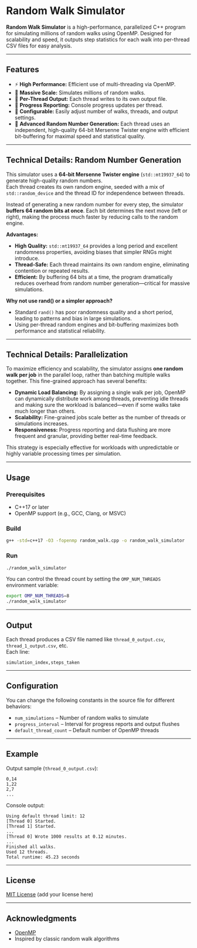 # Random Walk Simulator

**Random Walk Simulator** is a high-performance, parallelized C++ program for simulating millions of random walks using OpenMP. Designed for scalability and speed, it outputs step statistics for each walk into per-thread CSV files for easy analysis.

---

## Features

- ⚡ **High Performance:** Efficient use of multi-threading via OpenMP.
- 🧮 **Massive Scale:** Simulates millions of random walks.
- 📝 **Per-Thread Output:** Each thread writes to its own output file.
- 🔎 **Progress Reporting:** Console progress updates per thread.
- 🔧 **Configurable:** Easily adjust number of walks, threads, and output settings.
- 🎲 **Advanced Random Number Generation:** Each thread uses an independent, high-quality 64-bit Mersenne Twister engine with efficient bit-buffering for maximal speed and statistical quality.

---

## Technical Details: Random Number Generation

This simulator uses a **64-bit Mersenne Twister engine** (`std::mt19937_64`) to generate high-quality random numbers.  
Each thread creates its own random engine, seeded with a mix of `std::random_device` and the thread ID for independence between threads.

Instead of generating a new random number for every step, the simulator **buffers 64 random bits at once**. Each bit determines the next move (left or right), making the process much faster by reducing calls to the random engine.

**Advantages:**

- **High Quality:** `std::mt19937_64` provides a long period and excellent randomness properties, avoiding biases that simpler RNGs might introduce.
- **Thread-Safe:** Each thread maintains its own random engine, eliminating contention or repeated results.
- **Efficient:** By buffering 64 bits at a time, the program dramatically reduces overhead from random number generation—critical for massive simulations.

**Why not use rand() or a simpler approach?**

- Standard `rand()` has poor randomness quality and a short period, leading to patterns and bias in large simulations.
- Using per-thread random engines and bit-buffering maximizes both performance and statistical reliability.

---

## Technical Details: Parallelization

To maximize efficiency and scalability, the simulator assigns **one random walk per job** in the parallel loop, rather than batching multiple walks together. This fine-grained approach has several benefits:

- **Dynamic Load Balancing:** By assigning a single walk per job, OpenMP can dynamically distribute work among threads, preventing idle threads and making sure the workload is balanced—even if some walks take much longer than others.
- **Scalability:** Fine-grained jobs scale better as the number of threads or simulations increases.
- **Responsiveness:** Progress reporting and data flushing are more frequent and granular, providing better real-time feedback.

This strategy is especially effective for workloads with unpredictable or highly variable processing times per simulation.

---

## Usage

### Prerequisites

- C++17 or later
- OpenMP support (e.g., GCC, Clang, or MSVC)

### Build

```bash
g++ -std=c++17 -O3 -fopenmp random_walk.cpp -o random_walk_simulator
```

### Run

```bash
./random_walk_simulator
```

You can control the thread count by setting the `OMP_NUM_THREADS` environment variable:

```bash
export OMP_NUM_THREADS=8
./random_walk_simulator
```

---

## Output

Each thread produces a CSV file named like `thread_0_output.csv`, `thread_1_output.csv`, etc.  
Each line:  
```
simulation_index,steps_taken
```

---

## Configuration

You can change the following constants in the source file for different behaviors:

- `num_simulations` – Number of random walks to simulate
- `progress_interval` – Interval for progress reports and output flushes
- `default_thread_count` – Default number of OpenMP threads

---

## Example

Output sample (`thread_0_output.csv`):

```
0,14
1,22
2,7
...
```

Console output:

```
Using default thread limit: 12
[Thread 0] Started.
[Thread 1] Started.
...
[Thread 0] Wrote 1000 results at 0.12 minutes.
...
Finished all walks.
Used 12 threads.
Total runtime: 45.23 seconds
```

---

## License

[MIT License](LICENSE) (add your license here)

---

## Acknowledgments

- [OpenMP](https://www.openmp.org/)
- Inspired by classic random walk algorithms

